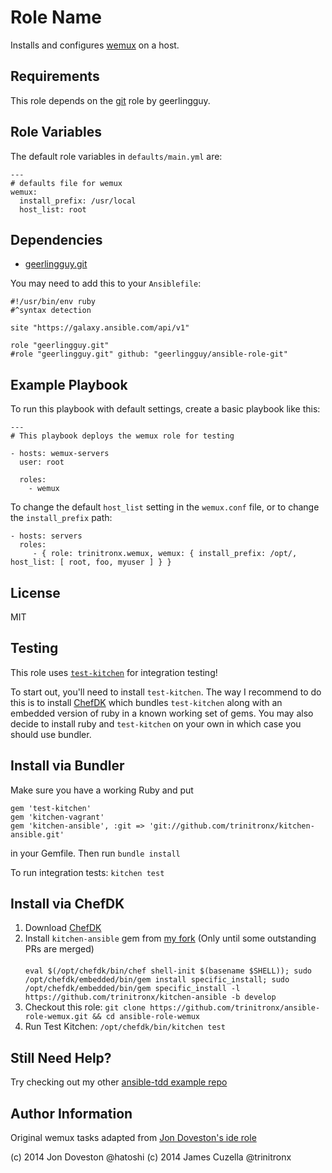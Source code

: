 Role Name
=========

Installs and configures [wemux][1] on a host.

Requirements
------------

This role depends on the [git][2] role by geerlingguy.

Role Variables
--------------

The default role variables in `defaults/main.yml` are:

    ---
    # defaults file for wemux
    wemux:
      install_prefix: /usr/local
      host_list: root


Dependencies
------------

 - [geerlingguy.git][2]

You may need to add this to your `Ansiblefile`:

    #!/usr/bin/env ruby
    #^syntax detection
    
    site "https://galaxy.ansible.com/api/v1"
    
    role "geerlingguy.git"
    #role "geerlingguy.git" github: "geerlingguy/ansible-role-git"


Example Playbook
----------------

To run this playbook with default settings, create a basic playbook like this:

    ---
    # This playbook deploys the wemux role for testing
    
    - hosts: wemux-servers
      user: root
    
      roles:
        - wemux


To change the default `host_list` setting in the `wemux.conf` file, or to change the `install_prefix` path:

    - hosts: servers
      roles:
         - { role: trinitronx.wemux, wemux: { install_prefix: /opt/, host_list: [ root, foo, myuser ] } }

License
-------

MIT

Testing
-------

This role uses [`test-kitchen`][3] for integration testing!

To start out, you'll need to install `test-kitchen`.  The way I recommend to do this is to install [ChefDK][4]
which bundles `test-kitchen` along with an embedded version of ruby in a known working set of gems.  You may
also decide to install ruby and `test-kitchen` on your own in which case you should use bundler.

Install via Bundler
-------------------

Make sure you have a working Ruby and put

    gem 'test-kitchen'
    gem 'kitchen-vagrant'
    gem 'kitchen-ansible', :git => 'git://github.com/trinitronx/kitchen-ansible.git'

in your Gemfile.  Then run `bundle install`

To run integration tests: `kitchen test`

Install via ChefDK
------------------

 1. Download [ChefDK][4]
 2. Install `kitchen-ansible` gem from [my fork][5] (Only until some outstanding PRs are merged)<br/><br/>`eval $(/opt/chefdk/bin/chef shell-init $(basename $SHELL)); sudo /opt/chefdk/embedded/bin/gem install specific_install; sudo /opt/chefdk/embedded/bin/gem specific_install -l https://github.com/trinitronx/kitchen-ansible -b develop`
 3. Checkout this role: `git clone https://github.com/trinitronx/ansible-role-wemux.git && cd ansible-role-wemux`<br/>
 4. Run Test Kitchen: `/opt/chefdk/bin/kitchen test`

Still Need Help?
----------------

Try checking out my other [ansible-tdd example repo][6]

Author Information
------------------

Original wemux tasks adapted from [Jon Doveston's ide role][7]

(c) 2014 Jon Doveston @hatoshi
(c) 2014 James Cuzella @trinitronx

[1]: https://github.com/zolrath/wemux
[2]: https://github.com/geerlingguy/ansible-role-git
[3]: https://github.com/test-kitchen/test-kitchen
[4]: https://downloads.getchef.com/chef-dk
[5]: https://github.com/trinitronx/kitchen-ansible
[6]: https://github.com/trinitronx/ansible-tdd
[7]: https://github.com/hatoishi/ansible-dev/blob/master/ide/tasks/wemux.yml
